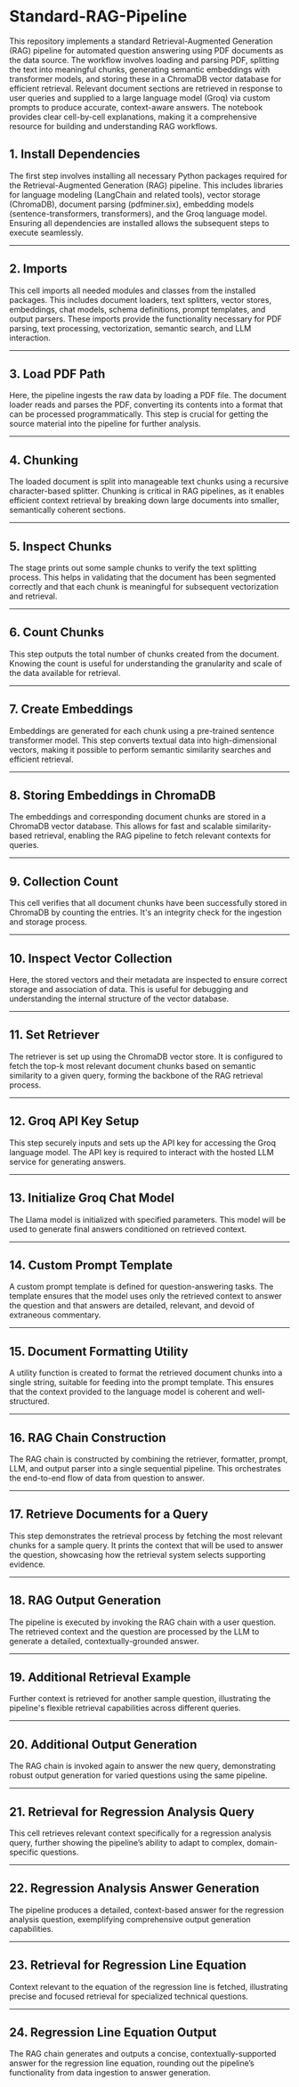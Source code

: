 # Standard-RAG-Pipeline
This repository implements a standard Retrieval-Augmented Generation (RAG) pipeline for automated question answering using PDF documents as the data source. The workflow involves loading and parsing PDF, splitting the text into meaningful chunks, generating semantic embeddings with transformer models, and storing these in a ChromaDB vector database for efficient retrieval. Relevant document sections are retrieved in response to user queries and supplied to a large language model (Groq) via custom prompts to produce accurate, context-aware answers. The notebook provides clear cell-by-cell explanations, making it a comprehensive resource for building and understanding RAG workflows.

## 1. **Install Dependencies**
 
The first step involves installing all necessary Python packages required for the Retrieval-Augmented Generation (RAG) pipeline. This includes libraries for language modeling (LangChain and related tools), vector storage (ChromaDB), document parsing (pdfminer.six), embedding models (sentence-transformers, transformers), and the Groq language model. Ensuring all dependencies are installed allows the subsequent steps to execute seamlessly.

---

## 2. **Imports**

This cell imports all needed modules and classes from the installed packages. This includes document loaders, text splitters, vector stores, embeddings, chat models, schema definitions, prompt templates, and output parsers. These imports provide the functionality necessary for PDF parsing, text processing, vectorization, semantic search, and LLM interaction.

---

## 3. **Load PDF Path**
 
Here, the pipeline ingests the raw data by loading a PDF file. The document loader reads and parses the PDF, converting its contents into a format that can be processed programmatically. This step is crucial for getting the source material into the pipeline for further analysis.

---

## 4. **Chunking**

The loaded document is split into manageable text chunks using a recursive character-based splitter. Chunking is critical in RAG pipelines, as it enables efficient context retrieval by breaking down large documents into smaller, semantically coherent sections.

---

## 5. **Inspect Chunks**

The stage prints out some sample chunks to verify the text splitting process. This helps in validating that the document has been segmented correctly and that each chunk is meaningful for subsequent vectorization and retrieval.

---

## 6. **Count Chunks**
 
This step outputs the total number of chunks created from the document. Knowing the count is useful for understanding the granularity and scale of the data available for retrieval.

---

## 7. **Create Embeddings**
 
Embeddings are generated for each chunk using a pre-trained sentence transformer model. This step converts textual data into high-dimensional vectors, making it possible to perform semantic similarity searches and efficient retrieval.

---

## 8. **Storing Embeddings in ChromaDB**

The embeddings and corresponding document chunks are stored in a ChromaDB vector database. This allows for fast and scalable similarity-based retrieval, enabling the RAG pipeline to fetch relevant contexts for queries.

---

## 9. **Collection Count**

This cell verifies that all document chunks have been successfully stored in ChromaDB by counting the entries. It's an integrity check for the ingestion and storage process.

---

## 10. **Inspect Vector Collection**
 
Here, the stored vectors and their metadata are inspected to ensure correct storage and association of data. This is useful for debugging and understanding the internal structure of the vector database.

---

## 11. **Set Retriever**

The retriever is set up using the ChromaDB vector store. It is configured to fetch the top-k most relevant document chunks based on semantic similarity to a given query, forming the backbone of the RAG retrieval process.

---

## 12. **Groq API Key Setup**

This step securely inputs and sets up the API key for accessing the Groq language model. The API key is required to interact with the hosted LLM service for generating answers.

---

## 13. **Initialize Groq Chat Model**

The Llama model is initialized with specified parameters. This model will be used to generate final answers conditioned on retrieved context.

---

## 14. **Custom Prompt Template**

A custom prompt template is defined for question-answering tasks. The template ensures that the model uses only the retrieved context to answer the question and that answers are detailed, relevant, and devoid of extraneous commentary.

---

## 15. **Document Formatting Utility**

A utility function is created to format the retrieved document chunks into a single string, suitable for feeding into the prompt template. This ensures that the context provided to the language model is coherent and well-structured.

---

## 16. **RAG Chain Construction**

The RAG chain is constructed by combining the retriever, formatter, prompt, LLM, and output parser into a single sequential pipeline. This orchestrates the end-to-end flow of data from question to answer.

---

## 17. **Retrieve Documents for a Query**

This step demonstrates the retrieval process by fetching the most relevant chunks for a sample query. It prints the context that will be used to answer the question, showcasing how the retrieval system selects supporting evidence.

---

## 18. **RAG Output Generation**

The pipeline is executed by invoking the RAG chain with a user question. The retrieved context and the question are processed by the LLM to generate a detailed, contextually-grounded answer.

---

## 19. **Additional Retrieval Example**

Further context is retrieved for another sample question, illustrating the pipeline's flexible retrieval capabilities across different queries.

---

## 20. **Additional Output Generation**

The RAG chain is invoked again to answer the new query, demonstrating robust output generation for varied questions using the same pipeline.

---

## 21. **Retrieval for Regression Analysis Query**

This cell retrieves relevant context specifically for a regression analysis query, further showing the pipeline’s ability to adapt to complex, domain-specific questions.

---

## 22. **Regression Analysis Answer Generation**

The pipeline produces a detailed, context-based answer for the regression analysis question, exemplifying comprehensive output generation capabilities.

---

## 23. **Retrieval for Regression Line Equation**

Context relevant to the equation of the regression line is fetched, illustrating precise and focused retrieval for specialized technical questions.

---

## 24. **Regression Line Equation Output**

The RAG chain generates and outputs a concise, contextually-supported answer for the regression line equation, rounding out the pipeline’s functionality from data ingestion to answer generation.

